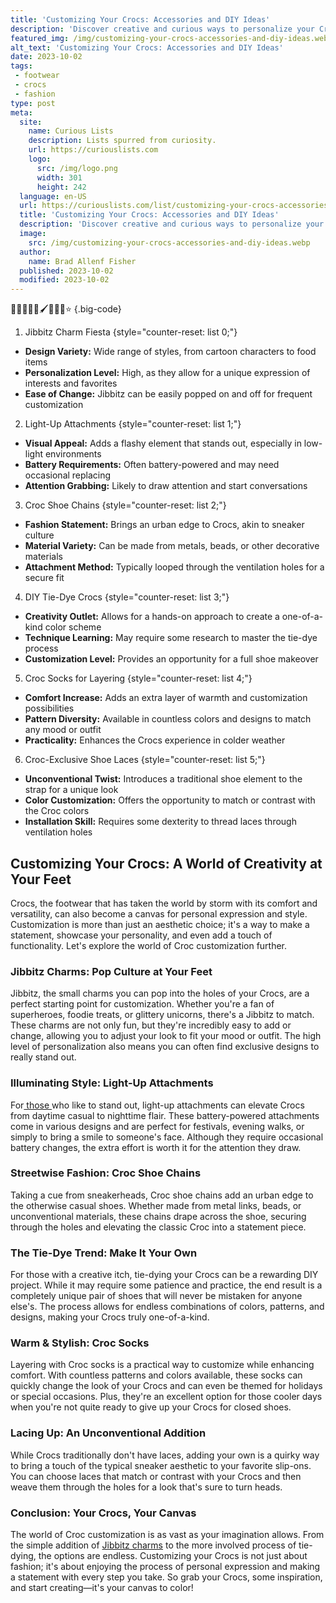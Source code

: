 ```yaml
---
title: 'Customizing Your Crocs: Accessories and DIY Ideas'
description: 'Discover creative and curious ways to personalize your Crocs with trendy accessories and DIY ideas. Elevate your style and make a statement with unique designs.'
featured_img: /img/customizing-your-crocs-accessories-and-diy-ideas.webp
alt_text: 'Customizing Your Crocs: Accessories and DIY Ideas'
date: 2023-10-02
tags:
 - footwear
 - crocs
 - fashion
type: post
meta:
  site:
    name: Curious Lists
    description: Lists spurred from curiosity.
    url: https://curiouslists.com
    logo:
      src: /img/logo.png
      width: 301
      height: 242
  language: en-US
  url: https://curiouslists.com/list/customizing-your-crocs-accessories-and-diy-ideas
  title: 'Customizing Your Crocs: Accessories and DIY Ideas'
  description: 'Discover creative and curious ways to personalize your Crocs with trendy accessories and DIY ideas. Elevate your style and make a statement with unique designs.'
  image:
    src: /img/customizing-your-crocs-accessories-and-diy-ideas.webp
  author:
    name: Brad Allenf Fisher
  published: 2023-10-02
  modified: 2023-10-02
---
```



🐊✨🎨👟🔨🖌️🧵👑🌸⭐ {.big-code}

1. Jibbitz Charm Fiesta {style="counter-reset: list 0;"}
  - **Design Variety:** Wide range of styles, from cartoon characters to food items
  - **Personalization Level:** High, as they allow for a unique expression of interests and favorites
  - **Ease of Change:** Jibbitz can be easily popped on and off for frequent customization

2. Light-Up Attachments {style="counter-reset: list 1;"}
  - **Visual Appeal:** Adds a flashy element that stands out, especially in low-light environments
  - **Battery Requirements:** Often battery-powered and may need occasional replacing
  - **Attention Grabbing:** Likely to draw attention and start conversations

3. Croc Shoe Chains {style="counter-reset: list 2;"}
  - **Fashion Statement:** Brings an urban edge to Crocs, akin to sneaker culture
  - **Material Variety:** Can be made from metals, beads, or other decorative materials
  - **Attachment Method:** Typically looped through the ventilation holes for a secure fit

4. DIY Tie-Dye Crocs {style="counter-reset: list 3;"}
  - **Creativity Outlet:** Allows for a hands-on approach to create a one-of-a-kind color scheme
  - **Technique Learning:** May require some research to master the tie-dye process
  - **Customization Level:** Provides an opportunity for a full shoe makeover

5. Croc Socks for Layering {style="counter-reset: list 4;"}
  - **Comfort Increase:** Adds an extra layer of warmth and customization possibilities
  - **Pattern Diversity:** Available in countless colors and designs to match any mood or outfit
  - **Practicality:** Enhances the Crocs experience in colder weather

6. Croc-Exclusive Shoe Laces {style="counter-reset: list 5;"}
  - **Unconventional Twist:** Introduces a traditional shoe element to the strap for a unique look
  - **Color Customization:** Offers the opportunity to match or contrast with the Croc colors
  - **Installation Skill:** Requires some dexterity to thread laces through ventilation holes


## Customizing Your Crocs: A World of Creativity at Your Feet

Crocs, the footwear that has taken the world by storm with its comfort and versatility, can also become a canvas for personal expression and style. Customization is more than just an aesthetic choice; it's a way to make a statement, showcase your personality, and even add a touch of functionality. Let's explore the world of Croc customization further.

### Jibbitz Charms: Pop Culture at Your Feet

Jibbitz, the small charms you can pop into the holes of your Crocs, are a perfect starting point for customization. Whether you're a fan of superheroes, foodie treats, or glittery unicorns, there's a Jibbitz to match. These charms are not only fun, but they're incredibly easy to add or change, allowing you to adjust your look to fit your mood or outfit. The high level of personalization also means you can often find exclusive designs to really stand out.

### Illuminating Style: Light-Up Attachments

For[  those  ](https://curiouslists.com/list/crocs-as-fashion-statements-runway-to-street-style)who like to stand out, light-up attachments can elevate Crocs from daytime casual to nighttime flair. These battery-powered attachments come in various designs and are perfect for festivals, evening walks, or simply to bring a smile to someone's face. Although they require occasional battery changes, the extra effort is worth it for the attention they draw.

### Streetwise Fashion: Croc Shoe Chains

Taking a cue from sneakerheads, Croc shoe chains add an urban edge to the otherwise casual shoes. Whether made from metal links, beads, or unconventional materials, these chains drape across the shoe, securing through the holes and elevating the classic Croc into a statement piece. 

### The Tie-Dye Trend: Make It Your Own

For those with a creative itch, tie-dying your Crocs can be a rewarding DIY project. While it may require some patience and practice, the end result is a completely unique pair of shoes that will never be mistaken for anyone else's. The process allows for endless combinations of colors, patterns, and designs, making your Crocs truly one-of-a-kind.

### Warm & Stylish: Croc Socks

Layering with Croc socks is a practical way to customize while enhancing comfort. With countless patterns and colors available, these socks can quickly change the look of your Crocs and can even be themed for holidays or special occasions. Plus, they're an excellent option for those cooler days when you're not quite ready to give up your Crocs for closed shoes.

### Lacing Up: An Unconventional Addition

While Crocs traditionally don't have laces, adding your own is a quirky way to bring a touch of the typical sneaker aesthetic to your favorite slip-ons. You can choose laces that match or contrast with your Crocs and then weave them through the holes for a look that's sure to turn heads.

### Conclusion: Your Crocs, Your Canvas

The world of Croc customization is as vast as your imagination allows. From the simple addition of [Jibbitz charms](https://amzn.to/3QYkQj1) to the more involved process of tie-dying, the options are endless. Customizing your Crocs is not just about fashion; it's about enjoying the process of personal expression and making a statement with every step you take. So grab your Crocs, some inspiration, and start creating—it's your canvas to color!